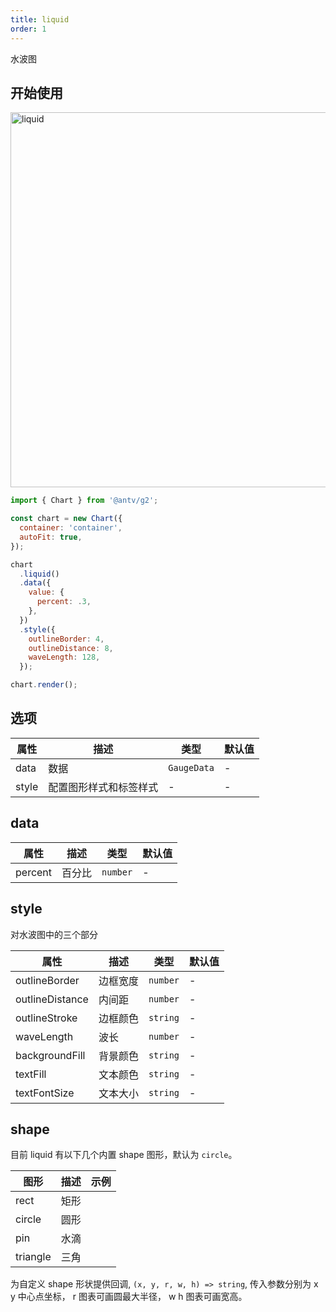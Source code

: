 ```yaml
---
title: liquid
order: 1
---
```


水波图

## 开始使用

<img alt="liquid" src="https://mdn.alipayobjects.com/huamei_za7we3/afts/img/A*cHArRaizyBsAAAAAAAAAAAAADo2bAQ/original
" width="600" />

```js
import { Chart } from '@antv/g2';

const chart = new Chart({
  container: 'container',
  autoFit: true,
});

chart
  .liquid()
  .data({
    value: {
      percent: .3,
    },
  })
  .style({
    outlineBorder: 4,
    outlineDistance: 8,
    waveLength: 128,
  });

chart.render();
```

## 选项

| 属性  | 描述                   | 类型        | 默认值 |
| ----- | ---------------------- | ----------- | ------ |
| data  | 数据                   | `GaugeData` | -      |
| style | 配置图形样式和标签样式 | -           | -      |

## data

| 属性    | 描述   | 类型     | 默认值 |
| ------- | ------ | -------- | ------ |
| percent | 百分比 | `number` | -      |


## style

对水波图中的三个部分

| 属性            | 描述     | 类型     | 默认值 |
| --------------- | -------- | -------- | ------ |
| outlineBorder   | 边框宽度 | `number` | -      |
| outlineDistance | 内间距   | `number` | -      |
| outlineStroke   | 边框颜色 | `string` | -      |
| waveLength      | 波长     | `number` | -      |
| backgroundFill  | 背景颜色 | `string` | -      |
| textFill        | 文本颜色 | `string` | -      |
| textFontSize    | 文本大小 | `string` | -      |

## shape

目前 liquid 有以下几个内置 shape 图形，默认为 `circle`。

| 图形     | 描述 | 示例 |
| -------- | ---- | ---- |
| rect     | 矩形 |      |
| circle   | 圆形 |      |
| pin      | 水滴 |      |
| triangle | 三角 |      |

为自定义 shape 形状提供回调, `(x, y, r, w, h) => string`, 传入参数分别为 x y 中心点坐标， r 图表可画圆最大半径， w h 图表可画宽高。
